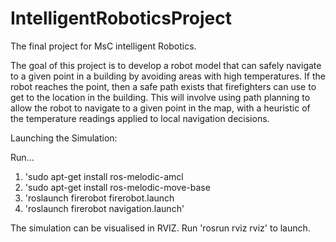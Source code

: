 # IntelligentRoboticsProject

The final project for MsC intelligent Robotics.

The goal of this project is to develop a robot model that can safely navigate to a given point in a building by avoiding areas with high temperatures. If the robot reaches the point, then a safe path exists that firefighters can use to get to the location in the building. This will involve using path planning to allow the robot to navigate to a given point in the map, with a heuristic of the temperature readings applied to local navigation decisions. 


Launching the Simulation:

Run...
  1. 'sudo apt-get install ros-melodic-amcl
  2. 'sudo apt-get install ros-melodic-move-base
  3. 'roslaunch firerobot firerobot.launch
  4. 'roslaunch firerobot navigation.launch'
  
The simulation can be visualised in RVIZ. Run 'rosrun rviz rviz' to launch.

